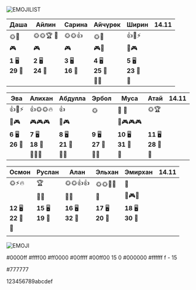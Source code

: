 ![EMOJILIST](EMOJILIST)

| Даша                   | Айлин                  | Сарина                 | Айчүрөк                | Ширин                  | 14.11 |
| ---------------------- | ---------------------- | ---------------------- | ---------------------- | ---------------------- | ----- |
| 🌞🏅️                  | 🌞🌞🏆 🏅️             | 🌞🌞👍                 | 🌞🌈                   | 👍🧐⚡                  |       |
| 🎮                     | 🎮                     | 🎮                     | 🎮🐒                   | 🔔🎮                   |       |
| **1** 🖥️<br>**29** 🏫 | **2** 🖥️<br>**24** 🏫 | **3** 🖥️<br>**16** 🏫 | **4** 🖥️<br>**25** 🏫 | **5** 🖥️<br>**23** 🏫 |       |
|                        |                        |                        | 👻👻                   | 👻                     |       |

| Эва                    | Алихан                 | Абдулла                | Эрбол                  | Муса                    | Атай                    | 14.11 |
| ---------------------- | ---------------------- | ---------------------- | ---------------------- | ----------------------- | ----------------------- | ----- |
| 👍🧐⚡                  | 👍🌞🌞🔥               | 👍                     | 🌞                     | 💎 🏅️                  | 🌞🏆                    |       |
| 🔔🎮                   | 🎮🎮🎮                 | 🔔🎮                   |                        | 🔔🎮🎮🎮                |                         |       |
| **6** 🖥️<br>**26** 🏫 | **7** 🖥️<br>**18** 🏫 | **8** 🖥️<br>**21** 🏫 | **9** 🖥️<br>**27** 🏫 | **10** 🖥️<br>**31** 🏫 | **11** 🖥️<br>**28** 🏫 |       |
|                        | 👻👻👻                 | 👻👻                   | 👻👻                   | 👻                      | 👻                      |       |

| Осмон                   | Руслан                  | Алан                    | Эльхан                  | Эмирхан                 | 14.11 |
| ----------------------- | ----------------------- | ----------------------- | ----------------------- | ----------------------- | ----- |
| 🌞⚡🔥                   | 🏆<br>                  | 🌞🌞👍👍                | 🌞🌞💎🔥                | 🔑                      |       |
|                         | 🔔👺                    | 🔔👺                    | 🐒                      | 🔔🎮🐒                  |       |
| **12** 🖥️<br>**22** 🏫 | **15** 🖥️<br>**19** 🏫 | **16** 🖥️<br>**32** 🏫 | **17** 🖥️<br>**20** 🏫 | **18** 🖥️<br>**30** 🏫 |       |
| 👻                      |                         |                         |                         |                         |       |
|                         |                         |                         |                         |                         |       |


![EMOJI](EMOJI)

#0000ff  #ffff00
#ff0000  #00ffff
#00ff00
15 0
#000000
#ffffff   f - 15

#777777

123456789abcdef 
